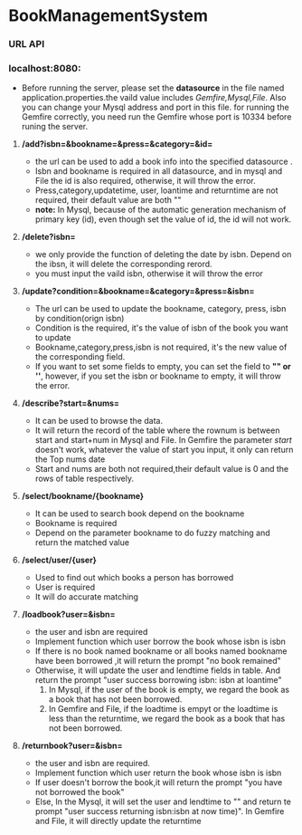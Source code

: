 # BookManagementSystem


### URL API

### localhost:8080:
- Before running the server, please set the **datasource**  in the file named application.properties.the vaild 
 value includes *Gemfire,Mysql,File*. Also you can change your Mysql address and port
in this file. for running the Gemfire correctly, you need run the Gemfire whose port is 10334 before
runing the server.

1. **/add?isbn=&bookname=&press=&category=&id=**
    - the url can be used to add a book info into the specified datasource .
    - Isbn and bookname is required in all datasource, and in mysql and File the id is also required,
    otherwise, it will throw the error.
    - Press,category,updatetime, user, loantime and returntime are not required, their default value are both ""
    - **note:** In Mysql, because of the automatic generation mechanism of primary key (id), even though set the value of id, 
    the id will not work.
    
2. **/delete?isbn=**
    - we only provide the function of deleting the date by isbn. Depend on the ibsn, it will  delete the corresponding rerord.
    - you must input the vaild isbn, otherwise it will throw the error
    
3. **/update?condition=&bookname=&category=&press=&isbn=**
    - The url can be used to update the bookname, category, press, isbn by condition(orign isbn)
    - Condition is the required, it's the value of isbn of the book you want to update
    - Bookname,category,press,isbn is not required, it's the new value of the corresponding field. 
    - If you want to set some fields to empty, you can set the field to **"" or ''**, however, 
    if you set the isbn or bookname to empty, it will throw the error.

4. **/describe?start=&nums=**
    - It can be used to browse the data.
    - It will return the record of the table  where the rownum is between start and start+num in Mysql and File. In Gemfire
    the parameter *start* doesn't work, whatever the value of start you input, it only can return the Top nums date
    - Start and nums are both not required,their default value is 0 and the rows of table respectively.
    
5. **/select/bookname/{bookname}**
    - It can be used to search book depend on the bookname
    - Bookname is required
    - Depend on the parameter bookname to do fuzzy matching and return the matched value
    
6. **/select/user/{user}**
    - Used to find out which books a person has borrowed
    - User is required
    - It will do accurate matching
    

7. **/loadbook?user=&isbn=**
    - the user and isbn are required
    - Implement function which user borrow the book whose isbn is isbn
    - If there is no book named bookname or all books named bookname have been borrowed ,it will return the prompt "no book remained"
    - Otherwise, it will update the user and lendtime fields in table. And return the prompt "user success borrowing isbn: isbn at loantime"
        1. In Mysql, if the user of the book is empty, we regard the book as a book that has not been borrowed.
        2. In Gemfire and File, if the loadtime is empyt or the loadtime is less than the returntime, we regard the book as a book that has not been borrowed.
    
8. **/returnbook?user=&isbn=**
    - the user and isbn are required.
    - Implement function which user return the book whose isbn is isbn
    - If user doesn't borrow the book,it will return the prompt "you have not borrowed the book"
    - Else, In the Mysql, it will set the user and lendtime to "" and return te prompt "user success returning isbn:isbn at now time)".
    In Gemfire and File, it will directly update the returntime
    